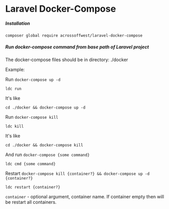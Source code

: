 # Laravel Docker-Compose
##### Installation

    composer global require acrossoffwest/laravel-docker-compose

##### Run docker-compose command from base path of Laravel project

The docker-compose files should be in directory: ./docker

Example:

Run `docker-compose up -d`

    ldc run
    
It's like

    cd ./docker && docker-compose up -d
    
Run `docker-compose kill`    
    
    ldc kill
    
It's like

    cd ./docker && docker-compose kill


And run `docker-compose {some command}`

    ldc cmd {some command}

Restart `docker-compose kill {container?} && docker-compose up -d  {container?}`

    ldc restart {container?}
    
`container` - optional argument, container name. If container empty then will be restart all containers.
